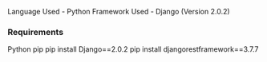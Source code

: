 Language Used	-	Python
Framework Used	-	Django (Version 2.0.2)

### Requirements
Python 
pip
pip install Django==2.0.2
pip install djangorestframework==3.7.7
